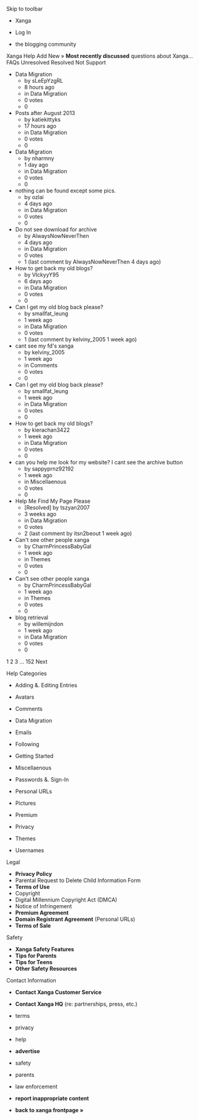 Skip to toolbar

*   Xanga

*   Log In

*   the blogging community

Xanga Help Add New » **Most recently discussed** questions about Xanga… FAQs Unresolved Resolved Not Support

*   Data Migration
    *   by sLeEpYzgRL
    *   8 hours ago
    *   in Data Migration
    *   0 votes
    *   0
*   Posts after August 2013
    *   by katiekittyks
    *   17 hours ago
    *   in Data Migration
    *   0 votes
    *   0
*   Data Migration
    *   by nharmny
    *   1 day ago
    *   in Data Migration
    *   0 votes
    *   0
*   nothing can be found except some pics.
    *   by ozlai
    *   4 days ago
    *   in Data Migration
    *   0 votes
    *   0
*   Do not see download for archive
    *   by AlwaysNowNeverThen
    *   4 days ago
    *   in Data Migration
    *   0 votes
    *   1 (last comment by AlwaysNowNeverThen 4 days ago)
*   How to get back my old blogs?
    *   by VIckyyY95
    *   6 days ago
    *   in Data Migration
    *   0 votes
    *   0
*   Can I get my old blog back please?
    *   by smallfat\_leung
    *   1 week ago
    *   in Data Migration
    *   0 votes
    *   1 (last comment by kelviny\_2005 1 week ago)
*   cant see my fd's xanga
    *   by kelviny\_2005
    *   1 week ago
    *   in Comments
    *   0 votes
    *   0
*   Can I get my old blog back please?
    *   by smallfat\_leung
    *   1 week ago
    *   in Data Migration
    *   0 votes
    *   0
*   How to get back my old blogs?
    *   by kierachan3422
    *   1 week ago
    *   in Data Migration
    *   0 votes
    *   0
*   can you help me look for my website? I cant see the archive button
    *   by sappyprnz92192
    *   1 week ago
    *   in Miscellaenous
    *   0 votes
    *   0
*   Help Me Find My Page Please
    *   \[Resolved\] by tszyan2007
    *   3 weeks ago
    *   in Data Migration
    *   0 votes
    *   2 (last comment by itsn2beout 1 week ago)
*   Can't see other people xanga
    *   by CharmPrincessBabyGal
    *   1 week ago
    *   in Themes
    *   0 votes
    *   0
*   Can't see other people xanga
    *   by CharmPrincessBabyGal
    *   1 week ago
    *   in Themes
    *   0 votes
    *   0
*   blog retrieval
    *   by willemijndon
    *   1 week ago
    *   in Data Migration
    *   0 votes
    *   0

1 2 3 ... 152 Next

Help Categories

*   Adding &. Editing Entries
*   Avatars
*   Comments
*   Data Migration
*   Emails
*   Following
*   Getting Started
*   Miscellaenous

*   Passwords &. Sign-In
*   Personal URLs
*   Pictures
*   Premium
*   Privacy
*   Themes
*   Usernames

Legal

*   **Privacy Policy**
*   Parental Request to Delete Child Information Form
*   **Terms of Use**
*   Copyright
*   Digital Millennium Copyright Act (DMCA)
*   Notice of Infringement
*   **Premium Agreement**
*   **Domain Registrant Agreement** (Personal URLs)
*   **Terms of Sale**

Safety

*   **Xanga Safety Features**
*   **Tips for Parents**
*   **Tips for Teens**
*   **Other Safety Resources**

Contact Information

*   **Contact Xanga Customer Service**
*   **Contact Xanga HQ** (re: partnerships, press, etc.)

*   terms
*   privacy
*   help
*   **advertise**

*   safety
*   parents
*   law enforcement
*   **report inappropriate content**

*   **back to xanga frontpage »**